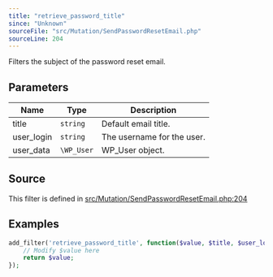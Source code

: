 ```yaml
---
title: "retrieve_password_title"
since: "Unknown"
sourceFile: "src/Mutation/SendPasswordResetEmail.php"
sourceLine: 204
---
```



Filters the subject of the password reset email.

## Parameters

| Name | Type | Description |
|------|------|-------------|
| title | `string` | Default email title. |
| user_login | `string` | The username for the user. |
| user_data | `\WP_User` | WP_User object. |




## Source

This filter is defined in [src/Mutation/SendPasswordResetEmail.php:204](https://github.com/wp-graphql/wp-graphql/blob/develop/src/Mutation/SendPasswordResetEmail.php#L204)


## Examples

```php
add_filter('retrieve_password_title', function($value, $title, $user_login, $user_data) {
    // Modify $value here
    return $value;
});
```